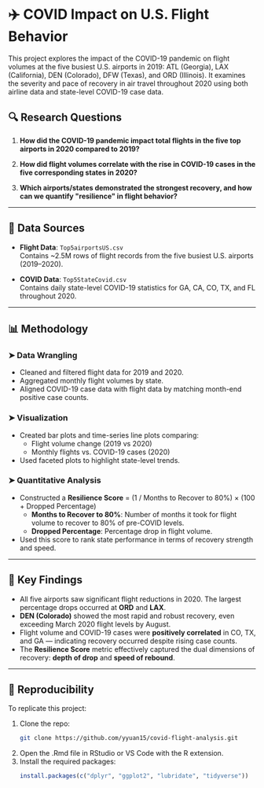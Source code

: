 # ✈️ COVID Impact on U.S. Flight Behavior

This project explores the impact of the COVID-19 pandemic on flight volumes at the five busiest U.S. airports in 2019: ATL (Georgia), LAX (California), DEN (Colorado), DFW (Texas), and ORD (Illinois). It examines the severity and pace of recovery in air travel throughout 2020 using both airline data and state-level COVID-19 case data.

## 🔍 Research Questions

1. **How did the COVID-19 pandemic impact total flights in the five top airports in 2020 compared to 2019?**

2. **How did flight volumes correlate with the rise in COVID-19 cases in the five corresponding states in 2020?**

3. **Which airports/states demonstrated the strongest recovery, and how can we quantify "resilience" in flight behavior?**

---

## 📁 Data Sources

- **Flight Data**: `Top5airportsUS.csv`  
  Contains ~2.5M rows of flight records from the five busiest U.S. airports (2019–2020).

- **COVID Data**: `Top5StateCovid.csv`  
  Contains daily state-level COVID-19 statistics for GA, CA, CO, TX, and FL throughout 2020.

---

## 📊 Methodology

### ➤ Data Wrangling
- Cleaned and filtered flight data for 2019 and 2020.
- Aggregated monthly flight volumes by state.
- Aligned COVID-19 case data with flight data by matching month-end positive case counts.

### ➤ Visualization
- Created bar plots and time-series line plots comparing:
  - Flight volume change (2019 vs 2020)
  - Monthly flights vs. COVID-19 cases (2020)
- Used faceted plots to highlight state-level trends.

### ➤ Quantitative Analysis
- Constructed a **Resilience Score** = (1 / Months to Recover to 80%) × (100 + Dropped Percentage)
  - **Months to Recover to 80%**: Number of months it took for flight volume to recover to 80% of pre-COVID levels.
  - **Dropped Percentage**: Percentage drop in flight volume.
- Used this score to rank state performance in terms of recovery strength and speed.

---

## 📌 Key Findings

- All five airports saw significant flight reductions in 2020. The largest percentage drops occurred at **ORD** and **LAX**.
- **DEN (Colorado)** showed the most rapid and robust recovery, even exceeding March 2020 flight levels by August.
- Flight volume and COVID-19 cases were **positively correlated** in CO, TX, and GA — indicating recovery occurred despite rising case counts.
- The **Resilience Score** metric effectively captured the dual dimensions of recovery: **depth of drop** and **speed of rebound**.

---


## 🧪 Reproducibility

To replicate this project:

1. Clone the repo:
   ```bash
   git clone https://github.com/yyuan15/covid-flight-analysis.git
2. Open the .Rmd file in RStudio or VS Code with the R extension.
3. Install the required packages:
   ```r
   install.packages(c("dplyr", "ggplot2", "lubridate", "tidyverse"))
   ```

